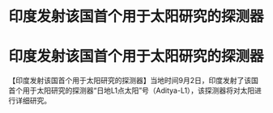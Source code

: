 # 印度发射该国首个用于太阳研究的探测器

# 印度发射该国首个用于太阳研究的探测器

【印度发射该国首个用于太阳研究的探测器】当地时间9月2日，印度发射了该国首个用于太阳研究的探测器“日地L1点太阳”号（Aditya-L1），该探测器将对太阳进行详细研究。

